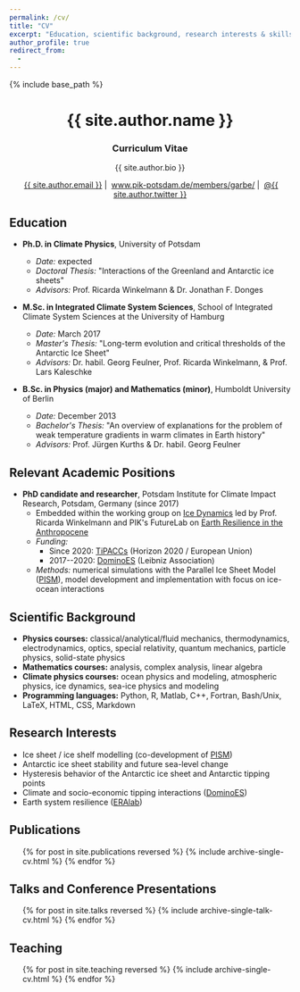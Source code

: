 ```yaml
---
permalink: /cv/
title: "CV"
excerpt: "Education, scientific background, research interests & skills, and more."
author_profile: true
redirect_from:
  - 
---
```


{% include base_path %}

<!-- Click [here](/cv-print/) for a printable version or [download a PDF](/files/cv-print.pdf).<br /><br /><br /> -->

<h1 align="center">{{ site.author.name }}</h1>
<p><h3 align="center">Curriculum Vitae</h3></p>

<p align="center">{{ site.author.bio }}</p>

<p align="center"><i class="fas fa-envelope" aria-hidden="true"></i>&nbsp;<a href="mailto:{{ site.author.email }}">{{ site.author.email }}</a> &#124; <i class="fas fa-desktop" aria-hidden="true"></i>&nbsp;<a href="{{ site.author.uri }}">www.pik-potsdam.de/members/garbe/</a> &#124; <i class="fab fa-twitter" aria-hidden="true"></i>&nbsp;<a href="https://twitter.com/{{ site.author.twitter }}">@{{ site.author.twitter }}</a></p>

## Education
- **Ph.D. in Climate Physics**, University of Potsdam
  - *Date:* expected
  - *Doctoral Thesis:* "Interactions of the Greenland and Antarctic ice sheets"
  - *Advisors:* Prof. Ricarda Winkelmann & Dr. Jonathan F. Donges

- **M.Sc. in Integrated Climate System Sciences**, School of Integrated Climate System Sciences at the University of Hamburg
  - *Date:* March 2017
  - *Master's Thesis:* "Long-term evolution and critical thresholds of the Antarctic Ice Sheet"
  - *Advisors:* Dr. habil. Georg Feulner, Prof. Ricarda Winkelmann, & Prof. Lars Kaleschke

- **B.Sc. in Physics (major) and Mathematics (minor)**, Humboldt University of Berlin
  - *Date:* December 2013
  - *Bachelor's Thesis:* "An overview of explanations for the problem of weak temperature gradients in warm climates in Earth history"
  - *Advisors:* Prof. Jürgen Kurths & Dr. habil. Georg Feulner

## Relevant Academic Positions
- **PhD candidate and researcher**, Potsdam Institute for Climate Impact Research, Potsdam, Germany (since 2017)
  - Embedded within the working group on [Ice Dynamics](https://www.pik-potsdam.de/en/institute/departments/earth-system-analysis/research/ice-dynamics/ "https://www.pik-potsdam.de/en/institute/departments/earth-system-analysis/research/ice-dynamics/") led by Prof. Ricarda Winkelmann and PIK's FutureLab on [Earth Resilience in the Anthropocene](https://www.pik-potsdam.de/earthresilience "https://www.pik-potsdam.de/earthresilience")
  - *Funding:*
    - Since 2020: [TiPACCs](https://www.tipaccs.eu "https://www.tipaccs.eu") (Horizon 2020 / European Union)
    - 2017--2020: [DominoES](https://www.pik-potsdam.de/dominoes "https://www.pik-potsdam.de/dominoes") (Leibniz Association)
  - *Methods:* numerical simulations with the Parallel Ice Sheet Model ([PISM](http://pism-docs.org/ "http://pism-docs.org/")), model development and implementation with focus on ice-ocean interactions
  
## Scientific Background
- **Physics courses:** classical/analytical/fluid mechanics, thermodynamics, electrodynamics, optics, special relativity, quantum mechanics, particle physics, solid-state physics
- **Mathematics courses:** analysis, complex analysis, linear algebra
- **Climate physics courses:** ocean physics and modeling, atmospheric physics, ice dynamics, sea-ice physics and modeling
- **Programming languages:** Python, R, Matlab, C++, Fortran, Bash/Unix, LaTeX, HTML, CSS, Markdown

## Research Interests
- Ice sheet / ice shelf modelling (co-development of [PISM](http://pism-docs.org/ "http://pism-docs.org/"))
- Antarctic ice sheet stability and future sea-level change
- Hysteresis behavior of the Antarctic ice sheet and Antarctic tipping points
- Climate and socio-economic tipping interactions ([DominoES](https://www.pik-potsdam.de/dominoes "https://www.pik-potsdam.de/dominoes"))
- Earth system resilience ([ERAlab](https://www.pik-potsdam.de/earthresilience "https://www.pik-potsdam.de/earthresilience"))

## Publications
<ul>{% for post in site.publications reversed %}
    {% include archive-single-cv.html %}
{% endfor %}</ul>

## Talks and Conference Presentations
<ul>{% for post in site.talks reversed %}
    {% include archive-single-talk-cv.html %}
{% endfor %}</ul>
  
## Teaching
<ul>{% for post in site.teaching reversed %}
    {% include archive-single-cv.html %}
{% endfor %}</ul>
